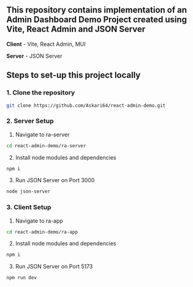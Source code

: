 ## This repository contains implementation of an Admin Dashboard Demo Project created using Vite, React Admin and JSON Server

**Client** - Vite, React Admin, MUI

**Server** - JSON Server

## Steps to set-up this project locally

### 1. **Clone the repository**
```sh
git clone https://github.com/Askari64/react-admin-demo.git
```

### 2. **Server Setup**

1. Navigate to ra-server
```sh
cd react-admin-demo/ra-server
```
2. Install node modules and dependencies
```sh
npm i
```
3. Run JSON Server on Port 3000
```sh
node json-server
```

### 3. **Client Setup**

1. Navigate to ra-app
```sh
cd react-admin-demo/ra-app
```
2. Install node modules and dependencies
```sh
npm i
```
3. Run JSON Server on Port 5173
```sh
npm run dev
```
